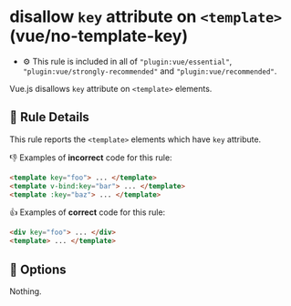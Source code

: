 # disallow `key` attribute on `<template>` (vue/no-template-key)

- :gear: This rule is included in all of `"plugin:vue/essential"`, `"plugin:vue/strongly-recommended"` and `"plugin:vue/recommended"`.

Vue.js disallows `key` attribute on `<template>` elements.

## :book: Rule Details

This rule reports the `<template>` elements which have `key` attribute.

:-1: Examples of **incorrect** code for this rule:

```html
<template key="foo"> ... </template>
<template v-bind:key="bar"> ... </template>
<template :key="baz"> ... </template>
```

:+1: Examples of **correct** code for this rule:

```html
<div key="foo"> ... </div>
<template> ... </template>
```

## :wrench: Options

Nothing.
